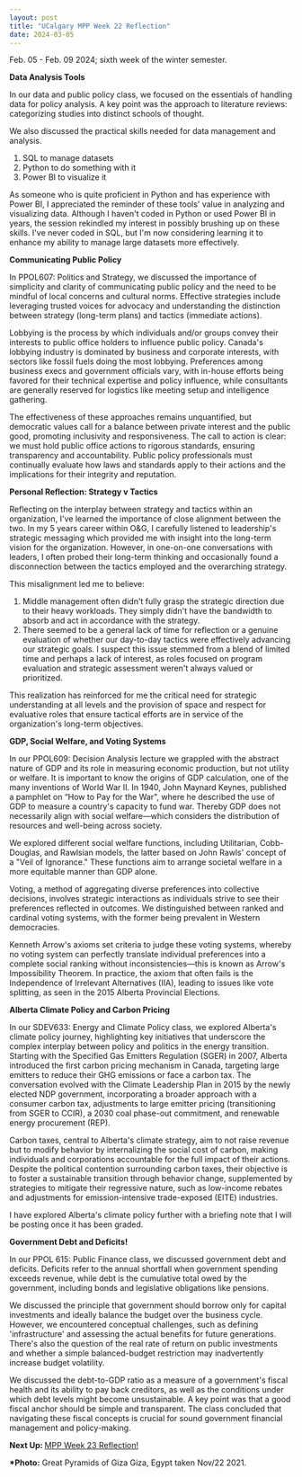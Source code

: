 ```yaml
---
layout: post
title: "UCalgary MPP Week 22 Reflection"
date: 2024-03-05
---
```


<!-- wp:paragraph -->
<p>Feb. 05 - Feb. 09 2024; sixth week of the winter semester.</p>
<!-- /wp:paragraph -->

<!-- wp:paragraph -->
<p><strong>Data Analysis Tools</strong></p>
<!-- /wp:paragraph -->

<!-- wp:paragraph -->
<p>In our data and public policy class, we focused on the essentials of handling data for policy analysis. A key point was the approach to literature reviews: categorizing studies into distinct schools of thought. </p>
<!-- /wp:paragraph -->

<!-- wp:paragraph -->
<p>We also discussed the practical skills needed for data management and analysis.</p>
<!-- /wp:paragraph -->

<!-- wp:list {"ordered":true} -->
<ol><!-- wp:list-item -->
<li>SQL to manage datasets</li>
<!-- /wp:list-item -->

<!-- wp:list-item -->
<li>Python to do something with it</li>
<!-- /wp:list-item -->

<!-- wp:list-item -->
<li>Power BI to visualize it  </li>
<!-- /wp:list-item --></ol>
<!-- /wp:list -->

<!-- wp:paragraph -->
<p>As someone who is quite proficient in Python and has experience with Power BI, I appreciated the reminder of these tools' value in analyzing and visualizing data. Although I haven't coded in Python or used Power BI in years, the session rekindled my interest in possibly brushing up on these skills. I've never coded in SQL, but I'm now considering learning it to enhance my ability to manage large datasets more effectively.</p>
<!-- /wp:paragraph -->

<!-- wp:paragraph -->
<p><strong>Communicating Public Policy </strong></p>
<!-- /wp:paragraph -->

<!-- wp:paragraph -->
<p>In PPOL607: Politics and Strategy, we discussed the importance of simplicity and clarity of communicating public policy and the need to be mindful of local concerns and cultural norms. Effective strategies include leveraging trusted voices for advocacy and understanding the distinction between strategy (long-term plans) and tactics (immediate actions).</p>
<!-- /wp:paragraph -->

<!-- wp:paragraph -->
<p>Lobbying is the process&nbsp;by which individuals and/or groups convey their interests to public office holders&nbsp;to influence public policy. Canada's lobbying industry is dominated by business and corporate interests, with sectors like fossil fuels doing the most lobbying. Preferences among business execs and government officials vary, with in-house efforts being favored for their technical expertise and policy influence, while consultants are generally reserved for logistics like meeting setup and intelligence gathering.</p>
<!-- /wp:paragraph -->

<!-- wp:paragraph -->
<p>The effectiveness of these approaches remains unquantified, but democratic values call for a balance between private interest and the public good, promoting inclusivity and responsiveness. The call to action is clear: we must hold public office actions to rigorous standards, ensuring transparency and accountability. Public policy professionals must continually evaluate how laws and standards apply to their actions and the implications for their integrity and reputation.</p>
<!-- /wp:paragraph -->

<!-- wp:paragraph -->
<p><strong>Personal Reflection: Strategy v Tactics</strong></p>
<!-- /wp:paragraph -->

<!-- wp:paragraph -->
<p>Reflecting on the interplay between strategy and tactics within an organization, I've learned the importance of close alignment between the two. In my 5 years career within O&amp;G, I carefully listened to leadership's strategic messaging which provided me with insight into the long-term vision for the organization. However, in one-on-one conversations with leaders, I often probed their long-term thinking and occasionally found a disconnection between the tactics employed and the overarching strategy.</p>
<!-- /wp:paragraph -->

<!-- wp:paragraph -->
<p>This misalignment led me to believe:</p>
<!-- /wp:paragraph -->

<!-- wp:list {"ordered":true} -->
<ol><!-- wp:list-item -->
<li>Middle management often didn't fully grasp the strategic direction due to their heavy workloads. They simply didn't have the bandwidth to absorb and act in accordance with the strategy. </li>
<!-- /wp:list-item -->

<!-- wp:list-item -->
<li>There seemed to be a general lack of time for reflection or a genuine evaluation of whether our day-to-day tactics were effectively advancing our strategic goals. I suspect this issue stemmed from a blend of limited time and perhaps a lack of interest, as roles focused on program evaluation and strategic assessment weren't always valued or prioritized. </li>
<!-- /wp:list-item --></ol>
<!-- /wp:list -->

<!-- wp:paragraph -->
<p>This realization has reinforced for me the critical need for strategic understanding at all levels and the provision of space and respect for evaluative roles that ensure tactical efforts are in service of the organization's long-term objectives.</p>
<!-- /wp:paragraph -->

<!-- wp:paragraph -->
<p><strong>GDP, Social Welfare, and Voting Systems</strong></p>
<!-- /wp:paragraph -->

<!-- wp:paragraph -->
<p>In our PPOL609: Decision Analysis lecture we grappled with the abstract nature of GDP and its role in measuring economic production, but not utility or welfare. It is important to know the origins of GDP calculation, one of the many inventions of World War II. In 1940, John Maynard Keynes, published a pamphlet on “How to Pay for the War", where he described the use of GDP to measure a country's capacity to fund war. Thereby GDP does not necessarily align with social welfare—which considers the distribution of resources and well-being across society.</p>
<!-- /wp:paragraph -->

<!-- wp:paragraph -->
<p>We explored different social welfare functions, including Utilitarian, Cobb-Douglas, and Rawlsian models, the latter based on John Rawls' concept of a "Veil of Ignorance." These functions aim to arrange societal welfare in a more equitable manner than GDP alone.</p>
<!-- /wp:paragraph -->

<!-- wp:paragraph -->
<p>Voting, a method of aggregating diverse preferences into collective decisions, involves strategic interactions as individuals strive to see their preferences reflected in outcomes. We distinguished between ranked and cardinal voting systems, with the former being prevalent in Western democracies.</p>
<!-- /wp:paragraph -->

<!-- wp:paragraph -->
<p>Kenneth Arrow's axioms set criteria to judge these voting systems, whereby no voting system can perfectly translate individual preferences into a complete social ranking without inconsistencies—this is known as Arrow's Impossibility Theorem. In practice, the axiom that often fails is the Independence of Irrelevant Alternatives (IIA), leading to issues like vote splitting, as seen in the 2015 Alberta Provincial Elections.</p>
<!-- /wp:paragraph -->

<!-- wp:paragraph -->
<p><strong>Alberta Climate Policy and Carbon Pricing</strong></p>
<!-- /wp:paragraph -->

<!-- wp:paragraph -->
<p>In our SDEV633: Energy and Climate Policy class, we explored Alberta's climate policy journey, highlighting key initiatives that underscore the complex interplay between policy and politics in the energy transition. Starting with the Specified Gas Emitters Regulation (SGER) in 2007, Alberta introduced the first carbon pricing mechanism in Canada, targeting large emitters to reduce their GHG emissions or face a carbon tax. The conversation evolved with the Climate Leadership Plan in 2015 by the newly elected NDP government, incorporating a broader approach with a consumer carbon tax, adjustments to large emitter pricing (transitioning from SGER to CCIR), a 2030 coal phase-out commitment, and renewable energy procurement (REP).</p>
<!-- /wp:paragraph -->

<!-- wp:paragraph -->
<p>Carbon taxes, central to Alberta's climate strategy, aim to not  raise revenue but to modify behavior by internalizing the social cost of carbon, making individuals and corporations accountable for the full impact of their actions. Despite the political contention surrounding carbon taxes, their objective is to foster a sustainable transition through behavior change, supplemented by strategies to mitigate their regressive nature, such as low-income rebates and adjustments for emission-intensive trade-exposed (EITE) industries.</p>
<!-- /wp:paragraph -->

<!-- wp:paragraph -->
<p>I have explored Alberta's climate policy further with a briefing note  that I will be posting once it has been graded. </p>
<!-- /wp:paragraph -->

<!-- wp:paragraph -->
<p><strong>Government Debt and Deficits!</strong></p>
<!-- /wp:paragraph -->

<!-- wp:paragraph -->
<p>In our PPOL 615: Public Finance class, we discussed government debt and deficits. Deficits refer to the annual shortfall when government spending exceeds revenue, while debt is the cumulative total owed by the government, including bonds and legislative obligations like pensions.</p>
<!-- /wp:paragraph -->

<!-- wp:paragraph -->
<p>We discussed the principle that government should borrow only for capital investments and ideally balance the budget over the business cycle. However, we encountered conceptual challenges, such as defining 'infrastructure' and assessing the actual benefits for future generations. There's also the question of the real rate of return on public investments and whether a simple balanced-budget restriction may inadvertently increase budget volatility.</p>
<!-- /wp:paragraph -->

<!-- wp:paragraph -->
<p>We discussed the debt-to-GDP ratio as a measure of a government's fiscal health and its ability to pay back creditors, as well as the conditions under which debt levels might become unsustainable. A key point was that a good fiscal anchor should be simple and transparent. The class concluded that navigating these fiscal concepts is crucial for sound government financial management and policy-making.</p>
<!-- /wp:paragraph -->

<!-- wp:paragraph -->
<p><strong>Next Up: </strong><a href="https://ahmedelmeligy.com/2024/03/14/ucalgary-mpp-week-23-reflection/" target="_blank" rel="noreferrer noopener">MPP Week 23 Reflection!</a></p>
<!-- /wp:paragraph -->

<!-- wp:paragraph -->
<p><strong>*Photo:</strong>&nbsp;Great Pyramids of Giza Giza, Egypt taken Nov/22 2021.</p>
<!-- /wp:paragraph -->
